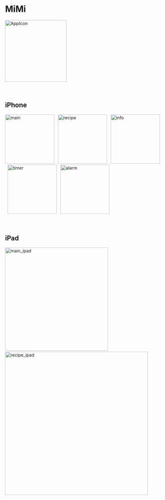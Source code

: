# MiMi
<img width="200" alt="AppIcon" src="https://github.com/Ko-HyeJi/MiMi/assets/88470545/f38f4a92-0235-4eec-a2c6-69d6120ade85">
<br><br><br>

## iPhone
<img width="160" alt="main" src="https://github.com/Ko-HyeJi/MiMi/assets/88470545/dcd45a3c-6a61-4d61-9866-01da48e7daac"> &nbsp;
<img width="160" alt="recipe" src="https://github.com/Ko-HyeJi/MiMi/assets/88470545/959e1e94-4483-4391-bb9e-2ed025292fbb"> &nbsp;
<img width="160" alt="info" src="https://github.com/Ko-HyeJi/MiMi/assets/88470545/9104dad0-6683-481c-a1e0-9966662e1a9b"> &nbsp;
<img width="160" alt="timer" src="https://github.com/Ko-HyeJi/MiMi/assets/88470545/79a2d9b2-a673-4faf-88c7-246237bcbfba"> &nbsp;
<img width="160" alt="alarm" src="https://github.com/Ko-HyeJi/MiMi/assets/88470545/13677021-2880-45a5-bfab-0cc646659d52">
<br><br><br>

## iPad
<img width="335" alt="main_ipad" src="https://github.com/Ko-HyeJi/MiMi/assets/88470545/0250cd59-9281-4894-845e-5ca1e4989329"> &nbsp;
<img width="465" alt="recipe_ipad" src="https://github.com/Ko-HyeJi/MiMi/assets/88470545/f9bc1dfd-f1e3-4ec6-bf93-eea7439e7b79">
<br><br><br>
